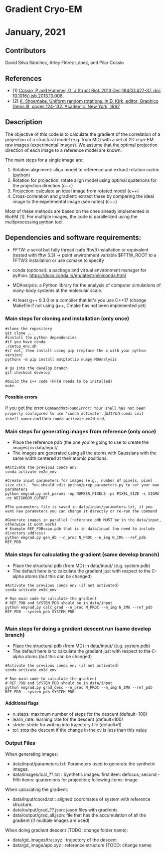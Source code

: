 # Gradient Cryo-EM
# January, 2021
## Contributors
David Silva Sánchez, Arley Flórez López, and Pilar Cossio

## References
* [1] [Cossio, P and Hummer, G. J Struct Biol. 2013 Dec;184(3):427-37. doi: 10.1016/j.jsb.2013.10.006.](http://www.ncbi.nlm.nih.gov/pubmed/24161733)
* [2] [K. Shoemake. Uniform random rotations. In D. Kirk, editor, Graphics Gems III, pages 124-132. Academic, New York, 1992](https://www.sciencedirect.com/book/9780124096738/graphics-gems-iii-ibm-version)

## Description

The objective of this code is to calculate the gradient of the correlation of a projection of a structural model (e.g. from MD) with a set of 2D cryo-EM raw images (experimental images). We assume that the optimal projection direction of each image to a reference model are known.

The main steps for a single image are:
1) Rotation alignment: align model to reference and extract rotation matrix (python)
2) Rotation for projection: rotate align model using optimal quaterions for the projection direction (c++)
3) Projection: calculate an ideal image from rotated model (c++)
4) Cross-correlation and gradient: extract these by comparing the ideal image to the experimental image (see notes) (c++)

Most of these methods are based on the ones already implemented in BioEM [1]. For multiple images, the code is parallelized using the multiprocessing python tool. 

## Dependencies and software requirements:

* FFTW: a serial but fully thread-safe fftw3 installation or equivalent (tested with fftw 3.3)
     -> point environment variable $FFTW_ROOT to a FFTW3 installation or use ccmake to specify

* conda (optional): a package and virtual environment manager for python. https://docs.conda.io/en/latest/miniconda.html
* MDAnalysis: a Python library for the analysis of computer simulations of many-body systems at the molecular scale.
* At least g++ 9.3.0 or a compiler that let's you use C++17 (change Makefile if not using g++, Cmake has not been implemented yet)

### Main steps for cloning and installation (only once)

```
#clone the repository
git clone ...
#install the python dependencies
#if you have conda
./setup_env.sh
#if not, then install using pip (replace the x with your python version)
pythonx -m pip install matplotlib numpy MDAnalysis

# go into the develop branch
git checkout develop

#build the c++ code (FFTW needs to be installed)
make
```
#### Possible errors
If you get the error `CommandNotFoundError: Your shell has not been properly configured to use 'conda activate'.` just run `conda init <shell_name>` and then `conda activate em2d_end`.

### Main steps for generating images from reference (only once)

* Place the reference pdb (the one you're going to use to create the images) in data/input/
* The images are generated using all the atoms with Gaussians with the same width centered at their atomic positions.

```
#Activate the previous conda env
conda activate em2d_env

#Create input parameters for images (e.g., number of pixels, pixel size etc).  You should edit python/prep_parameters.py to set your own parameters
python emgrad.py set_params -np NUMBER_PIXELS -ps PIXEL_SIZE -s SIGMA -nc NEIGHBOR_CUTOFF 

#The parameters file is saved in data/input/parameters.txt, if you want new parameters you can change it directly or re-run the command

#Generate images in parallel (reference pdb MUST be in the data/input, otherwise it wont work)
# Example REF_PDB=apo.pdb that is in data/input (no need to include directory address)
python emgrad.py gen_db --n_proc N_PROC --n_img N_IMG --ref_pdb REF_PDB
```

### Main steps for calculating the gradient (same develop branch)

* Place the structural pdb (from MD) in data/input/ (e.g. system.pdb)
* The default here is to calculate the gradient just with respect to the C-alpha atoms (but this can be changed)

```
#Activate the previous conda env (if not activated)
conda activate em2d_env

# Run main code to calculate the gradient 
# REF_PDB and SYSTEM_PDB should be in data/input
python emgrad.py calc_grad --n_proc N_PROC --n_img N_IMG --ref_pdb REF_PDB --system_pdb SYSTEM_PDB


```

### Main steps for doing a gradient descent run (same develop branch)

* Place the structural pdb (from MD) in data/input/ (e.g. system.pdb)
* The default here is to calculate the gradient just with respect to the C-alpha atoms (but this can be changed)

```
#Activate the previous conda env (if not activated)
conda activate em2d_env

# Run main code to calculate the gradient 
# REF_PDB and SYSTEM_PDB should be in data/input
python emgrad.py grad_desc --n_proc N_PROC --n_img N_IMG --ref_pdb REF_PDB --system_pdb SYSTEM_PDB

```

#### Additional flags
* n_steps: maximum number of steps for the descent (default=100)
* learn_rate: learning rate for the descent (default=100)
* stride: stride for writing into trajectory file (default=1)
* tol: stop the descent if the change in the cv is less than this value



### Output Files
When generating images: 
* data/input/parameters.txt: Parameters used to generate the synthetic images.
* data/images/Ical_??.txt : Synthetic images: first item: defocus; second - fifth items: quaternions for projection; following items: image.

When calculating the gradient:
* data/input/coord.txt : aligned coordinates of system with reference structure.
* data/output/grad_??.json: jason files with gradients
* data/output/grad_all.json: file that has the accumulation of all the gradient (if multiple images are used)

When doing gradient descent (TODO: change folder name): 
* data/gd_images/traj.xyz : trajectory of the descent 
* data/gd_image/apo.xyz : reference structure (TODO: change name)
